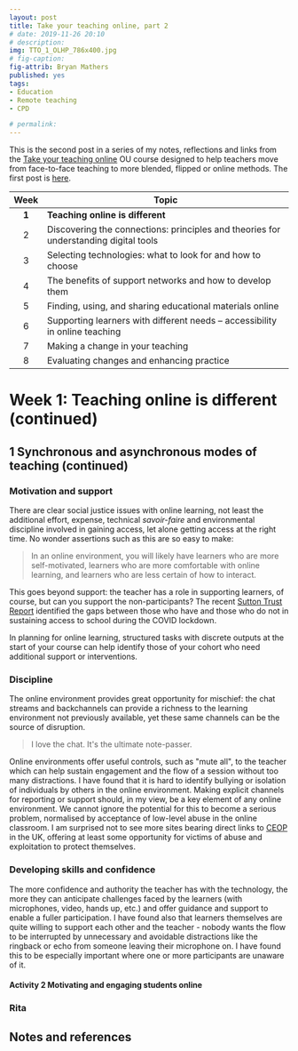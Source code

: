 ```yaml
---
layout: post
title: Take your teaching online, part 2
# date: 2019-11-26 20:10
# description: 
img: TTO_1_OLHP_786x400.jpg
# fig-caption: 
fig-attrib: Bryan Mathers
published: yes
tags:
- Education
- Remote teaching
- CPD

# permalink:
---
```

This is the second post in a series of my notes, reflections and links from the [Take your teaching online](https://www.open.edu/openlearn/education-development/education/take-your-teaching-online/content-section-overview?active-tab=description-tab) OU course designed to help teachers move from face-to-face teaching to more blended, flipped or online methods. The first post is [here](/take-your-teaching-online-ou-course).

Week|Topic
:--:|-----
**1**|**Teaching online is different**
2|Discovering the connections: principles and theories for understanding digital tools
3|Selecting technologies: what to look for and how to choose
4|The benefits of support networks and how to develop them
5|Finding, using, and sharing educational materials online
6|Supporting learners with different needs – accessibility in online teaching
7|Making a change in your teaching
8|Evaluating changes and enhancing practice

# Week 1: Teaching online is different (continued)

## 1 Synchronous and asynchronous modes of teaching (continued)

### Motivation and support
There are clear social justice issues with online learning, not least the additional effort, expense, technical *savoir-faire* and environmental discipline involved in gaining access, let alone getting access at the right time. No wonder assertions such as this are so easy to make:

> In an online environment, you will likely have learners who are more self-motivated, learners who are more comfortable with online learning, and learners who are less certain of how to interact.

This goes beyond support: the teacher has a role in supporting learners, of course, but can you support the non-participants? The recent [Sutton Trust Report](https://www.suttontrust.com/our-research/covid-19-and-social-mobility-impact-brief) identified the gaps between those who have and those who do not in sustaining access to school during the COVID lockdown.

In planning for online learning, structured tasks with discrete outputs at the start of your course can help identify those of your cohort who need additional support or interventions.

### Discipline
The online environment provides great opportunity for mischief: the chat streams and backchannels can provide a richness to the learning environment not previously available, yet these same channels can be the source of disruption.

> I love the chat. It's the ultimate note-passer.

Online environments offer useful controls, such as "mute all", to the teacher which can help sustain engagement and the flow of a session without too many distractions. I have found that it is hard to identify bullying or isolation of individuals by others in the online environment. Making explicit channels for reporting or support should, in my view, be a key element of any online environment. We cannot ignore the potential for this to become a serious problem, normalised by acceptance of low-level abuse in the online classroom. I am surprised not to see more sites bearing direct links to [CEOP](https://www.ceop.police.uk/safety-centre/) in the UK, offering at least some opportunity for victims of abuse and exploitation to protect themselves.

### Developing skills and confidence
The more confidence and authority the teacher has with the technology, the more they can anticipate challenges faced by the learners (with microphones, video, hands up, etc.) and offer guidance and support to enable a fuller participation. I have found also that learners themselves are quite willing to support each other and the teacher - nobody wants the flow to be interrupted by unnecessary and avoidable distractions like the ringback or echo from someone leaving their microphone on. I have found this to be especially important where one or more participants are unaware of it.

#### Activity 2 Motivating and engaging students online



### Rita


## Notes and references

